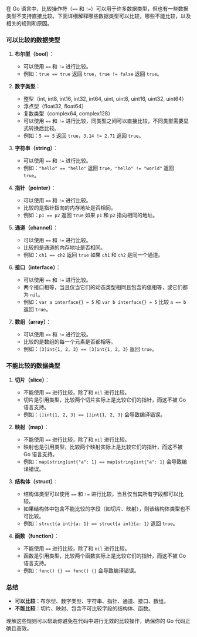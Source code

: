 在 Go 语言中，比较操作符（`==` 和 `!=`）可以用于许多数据类型，但也有一些数据类型不支持直接比较。下面详细解释哪些数据类型可以比较，哪些不能比较，以及相关的规则和原因。

### 可以比较的数据类型

1. **布尔型（bool）**：
   - 可以使用 `==` 和 `!=` 进行比较。
   - 例如：`true == true` 返回 `true`，`true != false` 返回 `true`。

2. **数字类型**：
   - 整型（int, int8, int16, int32, int64, uint, uint8, uint16, uint32, uint64）
   - 浮点型（float32, float64）
   - 复数类型（complex64, complex128）
   - 可以使用 `==` 和 `!=` 进行比较，同类型之间可以直接比较，不同类型需要显式转换后比较。
   - 例如：`5 == 5` 返回 `true`，`3.14 != 2.71` 返回 `true`。

3. **字符串（string）**：
   - 可以使用 `==` 和 `!=` 进行比较。
   - 例如：`"hello" == "hello"` 返回 `true`，`"hello" != "world"` 返回 `true`。

4. **指针（pointer）**：
   - 可以使用 `==` 和 `!=` 进行比较。
   - 比较的是指针指向的内存地址是否相同。
   - 例如：`p1 == p2` 返回 `true` 如果 `p1` 和 `p2` 指向相同的地址。

5. **通道（channel）**：
   - 可以使用 `==` 和 `!=` 进行比较。
   - 比较的是通道的内存地址是否相同。
   - 例如：`ch1 == ch2` 返回 `true` 如果 `ch1` 和 `ch2` 是同一个通道。

6. **接口（interface）**：
   - 可以使用 `==` 和 `!=` 进行比较。
   - 两个接口相等，当且仅当它们的动态类型相同且包含的值相等，或它们都为 `nil`。
   - 例如：`var a interface{} = 5` 和 `var b interface{} = 5` 比较 `a == b` 返回 `true`。

7. **数组（array）**：
   - 可以使用 `==` 和 `!=` 进行比较。
   - 比较的是数组的每一个元素是否都相等。
   - 例如：`[3]int{1, 2, 3} == [3]int{1, 2, 3}` 返回 `true`。

### 不能比较的数据类型

1. **切片（slice）**：
   - 不能使用 `==` 进行比较，除了和 `nil` 进行比较。
   - 切片是引用类型，比较两个切片实际上是比较它们的指针，而这不被 Go 语言支持。
   - 例如：`[]int{1, 2, 3} == []int{1, 2, 3}` 会导致编译错误。

2. **映射（map）**：
   - 不能使用 `==` 进行比较，除了和 `nil` 进行比较。
   - 映射也是引用类型，比较两个映射实际上是比较它们的指针，而这不被 Go 语言支持。
   - 例如：`map[string]int{"a": 1} == map[string]int{"a": 1}` 会导致编译错误。

3. **结构体（struct）**：
   - 结构体类型可以使用 `==` 和 `!=` 进行比较，当且仅当其所有字段都可以比较。
   - 如果结构体中包含不能比较的字段（如切片、映射），则该结构体类型也不可比较。
   - 例如：`struct{a int}{a: 1} == struct{a int}{a: 1}` 返回 `true`。

4. **函数（function）**：
   - 不能使用 `==` 进行比较，除了和 `nil` 进行比较。
   - 函数是引用类型，比较两个函数实际上是比较它们的指针，而这不被 Go 语言支持。
   - 例如：`func() {} == func() {}` 会导致编译错误。

### 总结

- **可以比较**：布尔型、数字类型、字符串、指针、通道、接口、数组。
- **不能比较**：切片、映射、包含不可比较字段的结构体、函数。

理解这些规则可以帮助你避免在代码中进行无效的比较操作，确保你的 Go 代码正确且高效。
